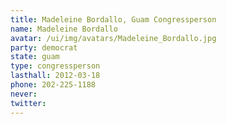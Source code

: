 ```yaml
---
title: Madeleine Bordallo, Guam Congressperson
name: Madeleine Bordallo
avatar: /ui/img/avatars/Madeleine_Bordallo.jpg
party: democrat
state: guam
type: congressperson
lasthall: 2012-03-18
phone: 202-225-1188
never:
twitter: 
---
```

